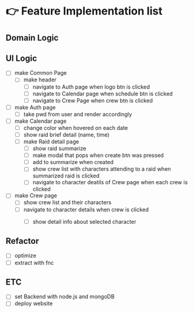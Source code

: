 # 👉 Feature Implementation list

## Domain Logic


## UI Logic
- [ ] make Common Page
  - [ ] make header
    - [ ] navigate to Auth page when logo btn is clicked
    - [ ] navigate to Calendar page when schedule btn is clicked
    - [ ] navigate to Crew Page when crew btn is clicked
- [ ] make Auth page
  - [ ] take pwd from user and render accordingly
- [ ] make Calendar page
  - [ ] change color when hovered on each date
  - [ ] show raid brief detail (name, time)
  - [ ] make Raid detail page
    - [ ] show raid summarize
    - [ ] make modal that pops when create btn was pressed
    - [ ] add to summarize when created
    - [ ] show crew list with characters attending to a raid when summarized raid is clicked
    - [ ] navigate to character deatils of Crew page when each crew is clicked 
- [ ] make Crew page
  - [ ] show crew list and their characters
  - [ ] navigate to character details when crew is clicked
    - [ ] show detail info about selected character


## Refactor
- [ ] optimize
- [ ] extract with fnc

## ETC
- [ ] set Backend with node.js and mongoDB
- [ ] deploy website